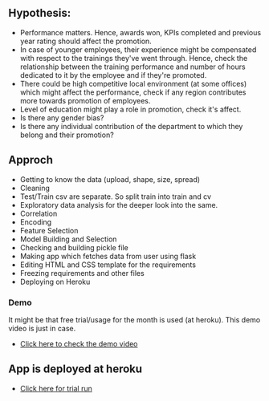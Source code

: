 ## Hypothesis:
- Performance matters. Hence, awards won, KPIs completed and previous year rating should affect the promotion.
-  In case of younger employees, their experience might be compensated with respect to the trainings they've went through. Hence, check the relationship between the training performance and number of hours dedicated to it by the employee and if they're promoted.
-  There could be high competitive local environment (at some offices) which might affect the performance, check if any region contributes more towards promotion of employees.
-  Level of education might play a role in promotion, check it's affect.
-  Is there any gender bias?
-  Is there any individual contribution of the department to which they belong and their promotion?

## Approch
- Getting to know the data (upload, shape, size, spread)
- Cleaning
- Test/Train csv are separate. So split train into train and cv
- Exploratory data analysis for the deeper look into the same.
- Correlation
- Encoding
- Feature Selection
- Model Building and Selection
- Checking and building pickle file
- Making app which fetches data from user using flask
- Editing HTML and CSS template for the requirements
- Freezing requirements and other files
- Deploying on Heroku

### Demo
It might be that free trial/usage for the month is used (at heroku). This demo video is just in case.
- [Click here to check the demo video](https://github.com/AK-Subodh/End2End_DataAnalysis_Projects/blob/main/HR_Analytics_WebApp/20220312_120145.gif)

## App is deployed at heroku
- [Click here for trial run](https://hranalytics-webapp.herokuapp.com/)
